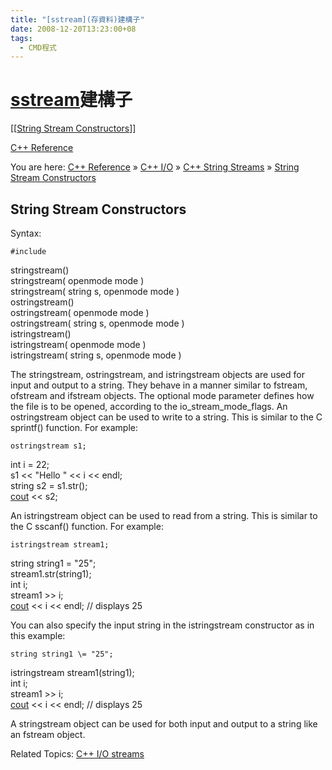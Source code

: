 ```yaml
---
title: "[sstream](存資料)建構子"
date: 2008-12-20T13:23:00+08
tags:
  - CMD程式
---
```

# [sstream](存資料)建構子

\[\[[String Stream Constructors](http://www.cppreference.com/wiki/io/sstream/constructors?do=backlink "Backlinks")\]\]

[C++ Reference](http://www.cppreference.com "[ALT+H]")

You are here: [C++ Reference](http://www.cppreference.com/wiki/start "start") » [C++ I/O](http://www.cppreference.com/wiki/io/start "io:start") » [C++ String Streams](http://www.cppreference.com/wiki/io/sstream/start "io:sstream:start") » [String Stream Constructors](http://www.cppreference.com/wiki/io/sstream/constructors "io:sstream:constructors")

## String Stream Constructors

Syntax:

    #include   
stringstream()  
stringstream( openmode mode )  
stringstream( string s, openmode mode )  
ostringstream()  
ostringstream( openmode mode )  
ostringstream( string s, openmode mode )  
istringstream()  
istringstream( openmode mode )  
istringstream( string s, openmode mode )

The stringstream, ostringstream, and istringstream objects are used for input and output to a string. They behave in a manner similar to fstream, ofstream and ifstream objects. The optional mode parameter defines how the file is to be opened, according to the io\_stream\_mode\_flags. An ostringstream object can be used to write to a string. This is similar to the C sprintf() function. For example:

    ostringstream s1;  
int i \= 22;  
s1 << "Hello " << i << endl;  
string s2 \= s1.str();  
[cout](http://www.opengroup.org/onlinepubs/009695399/functions/cout.html) << s2;

An istringstream object can be used to read from a string. This is similar to the C sscanf() function. For example:

    istringstream stream1;  
string string1 \= "25";  
stream1.str(string1);  
int i;  
stream1 >> i;  
[cout](http://www.opengroup.org/onlinepubs/009695399/functions/cout.html) << i << endl;  // displays 25

You can also specify the input string in the istringstream constructor as in this example:

    string string1 \= "25";  
istringstream stream1(string1);  
int i;  
stream1 >> i;  
[cout](http://www.opengroup.org/onlinepubs/009695399/functions/cout.html) << i << endl;  // displays 25

A stringstream object can be used for both input and output to a string like an fstream object.

Related Topics: [C++ I/O streams](http://www.cppreference.com/wiki/io/start "io:start")